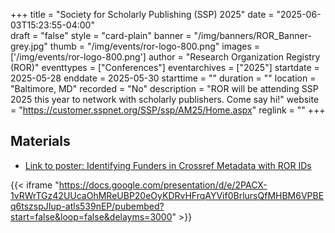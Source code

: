 +++
title = "Society for Scholarly Publishing (SSP) 2025" 
date = "2025-06-03T15:23:55-04:00"  
draft = "false" 
style = "card-plain" 
banner = "/img/banners/ROR_Banner-grey.jpg" 
thumb = "/img/events/ror-logo-800.png" 
images = ['/img/events/ror-logo-800.png']
author = "Research Organization Registry (ROR)" 
eventtypes = ["Conferences"]
eventarchives = ["2025"]
startdate = 2025-05-28
enddate = 2025-05-30
starttime = ""
duration = ""
location = "Baltimore, MD"
recorded = "No"
description = "ROR will be attending SSP 2025 this year to network with scholarly publishers. Come say hi!"
website = "https://customer.sspnet.org/SSP/ssp/AM25/Home.aspx"
reglink = ""
+++


## Materials 

- [Link to poster: Identifying Funders in Crossref Metadata with ROR IDs](https://docs.google.com/presentation/d/e/2PACX-1vRWrTGz42UUcaOhMReUBP20eOyKDRvHFrqAYVif0BrlursQfMHBM6VPBEq6tszspJIup-atls539nEP/pub?start=false&loop=false&delayms=3000)

{{< iframe "https://docs.google.com/presentation/d/e/2PACX-1vRWrTGz42UUcaOhMReUBP20eOyKDRvHFrqAYVif0BrlursQfMHBM6VPBEq6tszspJIup-atls539nEP/pubembed?start=false&loop=false&delayms=3000" >}}



